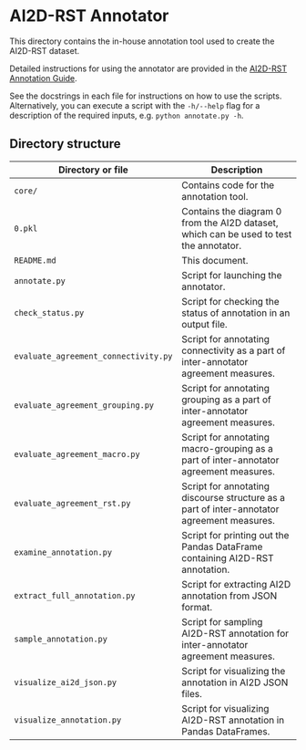# AI2D-RST Annotator

This directory contains the in-house annotation tool used to create the AI2D-RST dataset.

Detailed instructions for using the annotator are provided in the [AI2D-RST Annotation Guide](../guide/).

See the docstrings in each file for instructions on how to use the scripts. Alternatively, you can execute a script with the `-h/--help` flag for a description of the required inputs, e.g. `python annotate.py -h`.

## Directory structure

| Directory or file | Description |
| ----------------- | ------------|
| `core/` | Contains code for the annotation tool. |
| `0.pkl` | Contains the diagram 0 from the AI2D dataset, which can be used to test the annotator. |
| `README.md` | This document. |
| `annotate.py` | Script for launching the annotator. |
| `check_status.py` | Script for checking the status of annotation in an output file. |
| `evaluate_agreement_connectivity.py` | Script for annotating connectivity as a part of inter-annotator agreement measures. |
| `evaluate_agreement_grouping.py` | Script for annotating grouping as a part of inter-annotator agreement measures. |
| `evaluate_agreement_macro.py` | Script for annotating macro-grouping as a part of inter-annotator agreement measures. |
| `evaluate_agreement_rst.py` | Script for annotating discourse structure as a part of inter-annotator agreement measures. |
| `examine_annotation.py` | Script for printing out the Pandas DataFrame containing AI2D-RST annotation. |
| `extract_full_annotation.py` | Script for extracting AI2D annotation from JSON format. |
| `sample_annotation.py` | Script for sampling AI2D-RST annotation for inter-annotator agreement measures. |
| `visualize_ai2d_json.py` | Script for visualizing the annotation in AI2D JSON files. |
| `visualize_annotation.py` | Script for visualizing AI2D-RST annotation in Pandas DataFrames. |
